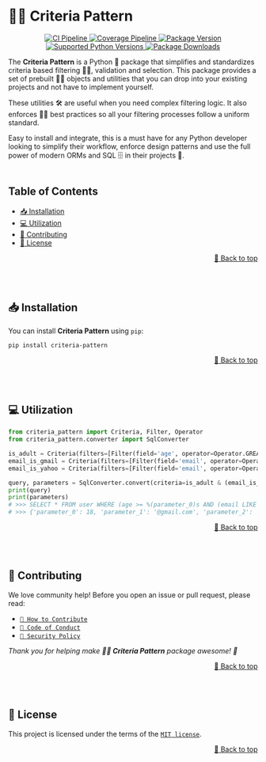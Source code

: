 <a name="readme-top"></a>

# 🤏🏻 Criteria Pattern

<p align="center">
    <a href="https://github.com/adriamontoto/criteria-pattern/actions/workflows/ci.yaml?event=push&branch=master" target="_blank">
        <img src="https://github.com/adriamontoto/criteria-pattern/actions/workflows/ci.yaml/badge.svg?event=push&branch=master" alt="CI Pipeline">
    </a>
    <a href="https://coverage-badge.samuelcolvin.workers.dev/redirect/adriamontoto/criteria-pattern" target="_blank">
        <img src="https://coverage-badge.samuelcolvin.workers.dev/adriamontoto/criteria-pattern.svg" alt="Coverage Pipeline">
    </a>
    <a href="https://pypi.org/project/criteria-pattern" target="_blank">
        <img src="https://img.shields.io/pypi/v/criteria-pattern?color=%2334D058&label=pypi%20package" alt="Package Version">
    </a>
    <a href="https://pypi.org/project/criteria-pattern/" target="_blank">
        <img src="https://img.shields.io/pypi/pyversions/criteria-pattern.svg?color=%2334D058" alt="Supported Python Versions">
    </a>
    <a href="https://pepy.tech/projects/criteria-pattern" target="_blank">
        <img src="https://static.pepy.tech/badge/criteria-pattern/month" alt="Package Downloads">
    </a>
</p>

The **Criteria Pattern** is a Python 🐍 package that simplifies and standardizes criteria based filtering 🤏🏻, validation and selection. This package provides a set of prebuilt 👷🏻 objects and utilities that you can drop into your existing projects and not have to implement yourself.

These utilities 🛠️ are useful when you need complex filtering logic. It also enforces 👮🏻 best practices so all your filtering processes follow a uniform standard.

Easy to install and integrate, this is a must have for any Python developer looking to simplify their workflow, enforce design patterns and use the full power of modern ORMs and SQL 🗄️ in their projects 🚀.
<br><br>

## Table of Contents

- [📥 Installation](#installation)
- [💻 Utilization](#utilization)
- [🤝 Contributing](#contributing)
- [🔑 License](#license)

<p align="right">
    <a href="#readme-top">🔼 Back to top</a>
</p><br><br>

<a name="installation"></a>

## 📥 Installation

You can install **Criteria Pattern** using `pip`:

```bash
pip install criteria-pattern
```

<p align="right">
    <a href="#readme-top">🔼 Back to top</a>
</p><br><br>

<a name="utilization"></a>

## 💻 Utilization

```python
from criteria_pattern import Criteria, Filter, Operator
from criteria_pattern.converter import SqlConverter

is_adult = Criteria(filters=[Filter(field='age', operator=Operator.GREATER_OR_EQUAL, value=18)])
email_is_gmail = Criteria(filters=[Filter(field='email', operator=Operator.ENDS_WITH, value='@gmail.com')])
email_is_yahoo = Criteria(filters=[Filter(field='email', operator=Operator.ENDS_WITH, value='@yahoo.com')])

query, parameters = SqlConverter.convert(criteria=is_adult & (email_is_gmail | email_is_yahoo), table='user')
print(query)
print(parameters)
# >>> SELECT * FROM user WHERE (age >= %(parameter_0)s AND (email LIKE '%%' || %(parameter_1)s OR email LIKE '%%' || %(parameter_2)s));
# >>> {'parameter_0': 18, 'parameter_1': '@gmail.com', 'parameter_2': '@yahoo.com'}
```

<p align="right">
    <a href="#readme-top">🔼 Back to top</a>
</p><br><br>

<a name="contributing"></a>

## 🤝 Contributing

We love community help! Before you open an issue or pull request, please read:

- [`🤝 How to Contribute`](https://github.com/adriamontoto/criteria-pattern/blob/master/.github/CONTRIBUTING.md)
- [`🧭 Code of Conduct`](https://github.com/adriamontoto/criteria-pattern/blob/master/.github/CODE_OF_CONDUCT.md)
- [`🔐 Security Policy`](https://github.com/adriamontoto/criteria-pattern/blob/master/.github/SECURITY.md)

_Thank you for helping make **🤏🏻 Criteria Pattern** package awesome! 🌟_

<p align="right">
    <a href="#readme-top">🔼 Back to top</a>
</p><br><br>

<a name="license"></a>

## 🔑 License

This project is licensed under the terms of the [`MIT license`](https://github.com/adriamontoto/criteria-pattern/blob/master/LICENSE.md).

<p align="right">
    <a href="#readme-top">🔼 Back to top</a>
</p>
